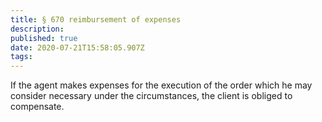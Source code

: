 ```yaml
---
title: § 670 reimbursement of expenses 
description: 
published: true
date: 2020-07-21T15:58:05.907Z
tags: 
---
```


If the agent makes expenses for the execution of the order which he may consider necessary under the circumstances, the client is obliged to compensate.
